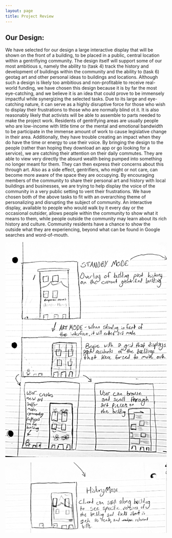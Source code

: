 ```yaml
---
layout: page
title: Project Review
---
```


## Our Design:
  We have selected for our design a large interactive display that will be shown on the front of a building, to be placed in a public, central location within a gentrifiying community. The design itself will support some of our most ambitious 
s, namely the ability to (task 4) track the history and development of buildings within the community and the ability to (task 6) geotag art and other personal ideas to buildings and locations. Although such a design is likely too ambitious and non-profitable to receive real-world funding, we have chosen this design because it is by far the most eye-catching, and we believe it is an idea that could prove to be immensely impactful while synergizing the selected tasks. Due to its large and eye-catching nature, it can serve as a highly disruptive force for those who wish to display their frustrations to those who are normally blind ot it. It is also reasonably likely that activists will be able to assemble to parts needed to make the project work.
  Residents of gentrifying areas are usually people who are low-income with little time or the mental and emotional bandwidth to be participate in the immense amount of work to cause legislative change in their area. Additionally, they have trouble creating an impact when they do have the time or energy to use their voice. By bringing the design to the people (rather than hoping they download an app or go looking for a service), we are catching their attention on their daily commutes. They are able to view very directly the absurd wealth being pumped into something no longer meant for them. They can then express their concerns about this through art. Also as a side effect, gentrifiers, who might or not care, can become more aware of the space they are occupying. By encouraging members of the community to share their personal art and history with local buildings and businesses, we are trying to help display the voice of the community in a very public setting to vent their frustrations. 
    We have chosen both of the above tasks to fit with an overarching theme of personalizing and disrupting the subject of community. An interactive display, available to people who would walk by it every day or the occasional outsider, allows people within the community to show what it means to them, while people outside the community may learn about its rich history and culture. Community residents have a chance to show the outside what they are experiencing, beyond what can be found in Google searches and word-of-mouth. 

	
![Design](/img/201910170801021000.jpg)

![Design](/img/201910170801021001.jpg)
